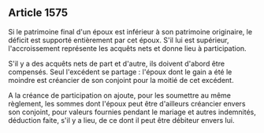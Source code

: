 Article 1575
----
Si le patrimoine final d'un époux est inférieur à son patrimoine originaire, le
déficit est supporté entièrement par cet époux. S'il lui est supérieur,
l'accroissement représente les acquêts nets et donne lieu à participation.

S'il y a des acquêts nets de part et d'autre, ils doivent d'abord être
compensés. Seul l'excédent se partage : l'époux dont le gain a été le moindre
est créancier de son conjoint pour la moitié de cet excédent.

A la créance de participation on ajoute, pour les soumettre au même règlement,
les sommes dont l'époux peut être d'ailleurs créancier envers son conjoint, pour
valeurs fournies pendant le mariage et autres indemnités, déduction faite, s'il
y a lieu, de ce dont il peut être débiteur envers lui.
